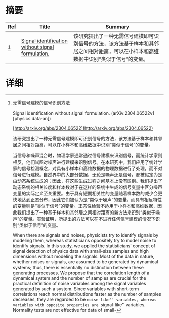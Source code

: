 # 摘要

| Ref | Title | Summary |
| --- | --- | --- |
| [^1] | [Signal identification without signal formulation.](http://arxiv.org/abs/2304.06522) | 该研究提出了一种无需信号建模即可识别信号的方法，该方法基于样本和其邻居之间相对距离，可以在小样本和高维数据中识别“类似于信号”的变量。 |

# 详细

[^1]: 无需信号建模的信号识别方法

    Signal identification without signal formulation. (arXiv:2304.06522v1 [physics.data-an])

    [http://arxiv.org/abs/2304.06522](http://arxiv.org/abs/2304.06522)

    该研究提出了一种无需信号建模即可识别信号的方法，该方法基于样本和其邻居之间相对距离，可以在小样本和高维数据中识别“类似于信号”的变量。

    

    当信号和噪声混合时，物理学家通常通过信号建模来识别信号，而统计学家则相反，他们试图对噪声进行建模来识别信号。在本研究中，我们应用了统计学家的信号检测概念，对具有小样本和高维数据的物理数据进行了处理，而不对信号进行建模。自然界中的大部分数据，无论是噪声还是信号，都被假定为是由动态系统生成的；因此，在这些生成过程之间基本上没有区别。我们提出了动态系统的相关长度和样本数对于在这样的系统中生成的信号变量中区分噪声变量的实际定义至关重要。由于具有短期相关性的变量随着样本数的减少会更快地达到正态分布，因此它们被认为是“类似于噪声”的变量，而具有相反特性的变量则是“类似于信号”的变量。正态性检验不适用于小样本和高维数据，因此我们提出了一种基于样本和其邻居之间相对距离的新方法来识别“类似于噪声”的变量。实验证明，所提出的方法可以在不进行任何信号建模的情况下识别“类似于信号”的变量。

    When there are signals and noises, physicists try to identify signals by modeling them, whereas statisticians oppositely try to model noise to identify signals. In this study, we applied the statisticians' concept of signal detection of physics data with small-size samples and high dimensions without modeling the signals. Most of the data in nature, whether noises or signals, are assumed to be generated by dynamical systems; thus, there is essentially no distinction between these generating processes. We propose that the correlation length of a dynamical system and the number of samples are crucial for the practical definition of noise variables among the signal variables generated by such a system. Since variables with short-term correlations reach normal distributions faster as the number of samples decreases, they are regarded to be ``noise-like'' variables, whereas variables with opposite properties are ``signal-like'' variables. Normality tests are not effective for data of small-
    

